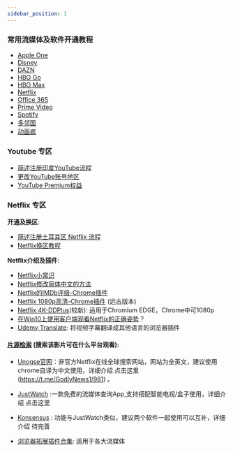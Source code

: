 ```yaml
---
sidebar_position: 1
---
```

### 常用流媒体及软件开通教程
- [Apple One](https://bit.ly/373Jhsd)
- [Disney](https://t.me/GodlyNews1/1488)
- [DAZN](https://t.me/hezu2/20962)
- [HBO Go](https://t.me/hezu2/20956)
- [HBO Max](https://t.me/GodlyNews1/1169)
- [Netflix](https://t.me/hezu2/20957)
- [Office 365](https://t.me/hezu2/20959)
- [Prime Video](https://t.me/hezu2/20958)
- [Spotify](https://t.me/hezu2/20955)
- [多邻国](https://t.me/hezu2/20960)
- [动画疯](https://t.me/hezu2/20984)



### Youtube 专区

- [简述注册印度YouTube流程](https://gtary.com/2020/02/21/2104.html)
- [更改YouTube账号地区](https://github.com/xiaod945/rou/blob/master/README.md)
- [YouTube Premium权益](https://support.google.com/youtube/answer/6308116?hl=zh-Hans)

### Netflix 专区

**开通及换区**:

- [简述注册土耳其区 Netflix 流程](https://gtary.com/2020/02/20/2089.html)
- [Netflix换区教程](https://gtary.com/2020/04/20/2119.html)

**Netflix介绍及插件**:

- [Netflix小常识](https://gtary.com/2020/02/20/2099.html)
- [Netflix修改简体中文的方法](https://gtary.com/2019/12/27/2059.html)
- [Netflix的IMDb评级-Chrome插件](https://t.me/hezu2/3345)
- [Netflix 1080p高清-Chrome插件](https://t.me/hezu2/3346) (远古版本)
- [Netflix 4K-DDPlus](https://t.me/GodlyNews1/961)(较新): 适用于Chromium EDGE，Chrome中可1080p
- [在Win10上使用客户端观看Netflix的正确姿势](https://medium.com/@glennut/%E5%9C%A8win10%E4%B8%8A%E4%BD%BF%E7%94%A8%E5%AE%A2%E6%88%B7%E7%AB%AF%E8%A7%82%E7%9C%8Bnetflix%E7%9A%84%E6%AD%A3%E7%A1%AE%E5%A7%BF%E5%8A%BF-e0045164a48)？
- [Udemy Translate](https://t.me/hezu2/3309):  将视频字幕翻译成其他语言的浏览器插件


####   [片源检索](https://t.me/hezu2/3309) (搜索该影片可在什么平台观看):

- [Unogse官网](https://unogs.com/)：非官方Netflix在线全球搜索网站，网站为全英文，建议使用chrome自译为中文使用，详细介绍 点击这里 (https://t.me/GodlyNews1/981) 。

- [JustWatch](https://www.justwatch.com/)  :一款免费的流媒体查询App,支持搭配智能电视/盒子使用，详细介绍 点击这里

- [Konsensus](https://t.me/GodlyNews1/980) : 功能与JustWatch类似，建议两个软件一起使用可以互补，详细介绍 待完善

- [浏览器拓展插件合集](https://t.me/GodlyNews1/982): 适用于各大流媒体
